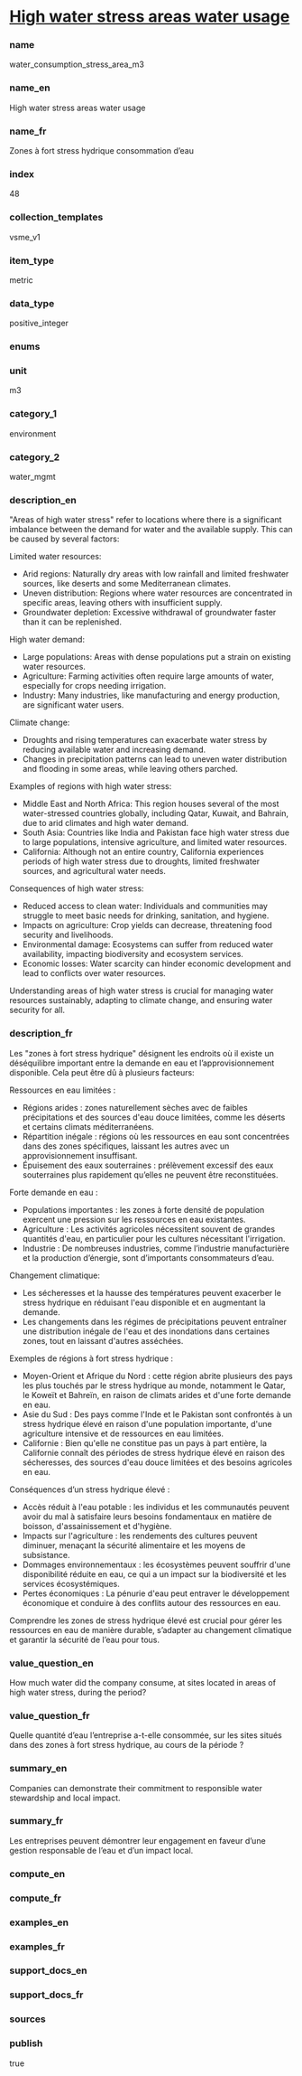 
# [High water stress areas water usage](#water_consumption_stress_area_m3)

### name

water_consumption_stress_area_m3

### name_en

High water stress areas water usage

### name_fr

Zones à fort stress hydrique consommation d’eau

### index

48

### collection_templates

vsme_v1

### item_type

metric

### data_type

positive_integer

### enums



### unit

m3

### category_1

environment

### category_2

water_mgmt

### description_en

"Areas of high water stress" refer to locations where there is a significant imbalance between the
demand for water and the available supply. This can be caused by several factors:

Limited water resources:
- Arid regions: Naturally dry areas with low rainfall and limited freshwater sources, like deserts
and some Mediterranean climates.
- Uneven distribution: Regions where water resources are concentrated in specific areas, leaving
others with insufficient supply.
- Groundwater depletion: Excessive withdrawal of groundwater faster than it can be replenished.

High water demand:
- Large populations: Areas with dense populations put a strain on existing water resources.
- Agriculture: Farming activities often require large amounts of water, especially for crops needing
irrigation.
- Industry: Many industries, like manufacturing and energy production, are significant water users.

Climate change:
- Droughts and rising temperatures can exacerbate water stress by reducing available water and
increasing demand.
- Changes in precipitation patterns can lead to uneven water distribution and flooding in some
areas, while leaving others parched.

Examples of regions with high water stress:
- Middle East and North Africa: This region houses several of the most water-stressed countries
globally, including Qatar, Kuwait, and Bahrain, due to arid climates and high water demand.
- South Asia: Countries like India and Pakistan face high water stress due to large populations,
intensive agriculture, and limited water resources.
- California: Although not an entire country, California experiences periods of high water stress
due to droughts, limited freshwater sources, and agricultural water needs.

Consequences of high water stress:
- Reduced access to clean water: Individuals and communities may struggle to meet basic needs for
drinking, sanitation, and hygiene.
- Impacts on agriculture: Crop yields can decrease, threatening food security and livelihoods.
- Environmental damage: Ecosystems can suffer from reduced water availability, impacting
biodiversity and ecosystem services.
- Economic losses: Water scarcity can hinder economic development and lead to conflicts over water
resources.

Understanding areas of high water stress is crucial for managing water resources sustainably,
adapting to climate change, and ensuring water security for all.

### description_fr

Les "zones à fort stress hydrique" désignent les endroits où il existe un déséquilibre important
entre la demande en eau et l’approvisionnement disponible. Cela peut être dû à plusieurs facteurs:

Ressources en eau limitées :
- Régions arides : zones naturellement sèches avec de faibles précipitations et des sources d'eau
douce limitées, comme les déserts et certains climats méditerranéens.
- Répartition inégale : régions où les ressources en eau sont concentrées dans des zones
spécifiques, laissant les autres avec un approvisionnement insuffisant.
- Épuisement des eaux souterraines : prélèvement excessif des eaux souterraines plus rapidement
qu’elles ne peuvent être reconstituées.

Forte demande en eau :
- Populations importantes : les zones à forte densité de population exercent une pression sur les
ressources en eau existantes.
- Agriculture : Les activités agricoles nécessitent souvent de grandes quantités d'eau, en
particulier pour les cultures nécessitant l'irrigation.
- Industrie : De nombreuses industries, comme l’industrie manufacturière et la production d’énergie,
sont d’importants consommateurs d’eau.

Changement climatique:
- Les sécheresses et la hausse des températures peuvent exacerber le stress hydrique en réduisant
l'eau disponible et en augmentant la demande.
- Les changements dans les régimes de précipitations peuvent entraîner une distribution inégale de
l'eau et des inondations dans certaines zones, tout en laissant d'autres asséchées.

Exemples de régions à fort stress hydrique :
- Moyen-Orient et Afrique du Nord : cette région abrite plusieurs des pays les plus touchés par le
stress hydrique au monde, notamment le Qatar, le Koweït et Bahreïn, en raison de climats arides et
d'une forte demande en eau.
- Asie du Sud : Des pays comme l'Inde et le Pakistan sont confrontés à un stress hydrique élevé en
raison d'une population importante, d'une agriculture intensive et de ressources en eau limitées.
- Californie : Bien qu'elle ne constitue pas un pays à part entière, la Californie connaît des
périodes de stress hydrique élevé en raison des sécheresses, des sources d'eau douce limitées et
des besoins agricoles en eau.

Conséquences d’un stress hydrique élevé :
- Accès réduit à l'eau potable : les individus et les communautés peuvent avoir du mal à satisfaire
leurs besoins fondamentaux en matière de boisson, d'assainissement et d'hygiène.
- Impacts sur l'agriculture : les rendements des cultures peuvent diminuer, menaçant la sécurité
alimentaire et les moyens de subsistance.
- Dommages environnementaux : les écosystèmes peuvent souffrir d'une disponibilité réduite en eau,
ce qui a un impact sur la biodiversité et les services écosystémiques.
- Pertes économiques : La pénurie d'eau peut entraver le développement économique et conduire à des
conflits autour des ressources en eau.

Comprendre les zones de stress hydrique élevé est crucial pour gérer les ressources en eau de
manière durable, s’adapter au changement climatique et garantir la sécurité de l’eau pour tous.

### value_question_en

How much water did the company consume, at sites located in areas of high water stress, during the
period?

### value_question_fr

Quelle quantité d’eau l’entreprise a-t-elle consommée, sur les sites situés dans des zones à fort
stress hydrique, au cours de la période ?

### summary_en

Companies can demonstrate their commitment to responsible water stewardship and local impact.

### summary_fr

Les entreprises peuvent démontrer leur engagement en faveur d’une gestion responsable de l’eau et d’un impact local.

### compute_en



### compute_fr



### examples_en



### examples_fr



### support_docs_en



### support_docs_fr



### sources



### publish

true
